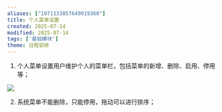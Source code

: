 ```yaml
---
aliases: ["1971133857649919360"]
title: 个人菜单设置
created: 2025-07-14
modified: 2025-07-14
tags: ['基础模块']
theme: 日程安排
---
```


1. 个人菜单设置用户维护个人的菜单栏，包括菜单的新增、删除、启用、停用等；

![](https://myhelpdoc.oss-cn-heyuan.aliyuncs.com/mdimages/af9b5c88be88d2c8507cb12b49778b0a.jpg)

2. 系统菜单不能删除，只能停用，拖动可以进行排序；

